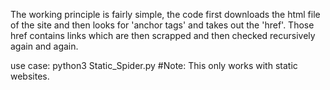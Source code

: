 
The working principle is fairly simple, the code first downloads the html file of the site and then looks for 'anchor tags' and takes out the 'href'. Those href contains links which are then scrapped and
then checked recursively again and again.

use case:
python3 Static_Spider.py
#Note: This only works with static websites.
